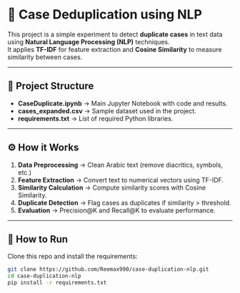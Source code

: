 # 📝 Case Deduplication using NLP

This project is a simple experiment to detect **duplicate cases** in text data using **Natural Language Processing (NLP)** techniques.  
It applies **TF-IDF** for feature extraction and **Cosine Similarity** to measure similarity between cases.

---

## 📂 Project Structure
- **CaseDuplicate.ipynb** → Main Jupyter Notebook with code and results.  
- **cases_expanded.csv** → Sample dataset used in the project.  
- **requirements.txt** → List of required Python libraries.  

---

## ⚙️ How it Works
1. **Data Preprocessing** → Clean Arabic text (remove diacritics, symbols, etc.)  
2. **Feature Extraction** → Convert text to numerical vectors using TF-IDF.  
3. **Similarity Calculation** → Compute similarity scores with Cosine Similarity.  
4. **Duplicate Detection** → Flag cases as duplicates if similarity > threshold.  
5. **Evaluation** → Precision@K and Recall@K to evaluate performance.  

---

## 🚀 How to Run
Clone this repo and install the requirements:
```bash
git clone https://github.com/Reemax990/case-duplication-nlp.git
cd case-duplication-nlp
pip install -r requirements.txt

